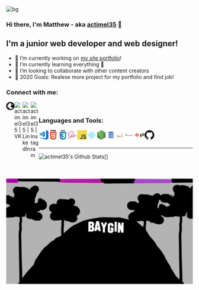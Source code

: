 ![bg](https://user-images.githubusercontent.com/21257081/90310314-a6df0980-df1a-11ea-9c72-785d4c092f8f.png)
### Hi there, I'm Matthew - aka [actimel35](https://baygin.space) 👋

## I'm a junior web developer and web designer!
- 🔭 I’m currently working on [my site portfolio](https://baygin.space)!
- 🌱 I’m currently learning everything 🤣
- 👯 I’m looking to collaborate with other content creators
- 🥅 2020 Goals: Realese more project for my portfolio and find job!

### Connect with me:

[<img align="left" alt="actimel35.ru" width="22px" src="https://raw.githubusercontent.com/iconic/open-iconic/master/svg/globe.svg" />](https://github.com/actimel35)
[<img align="left" alt="actimel35 | VK" width="22px" src="https://cdn.jsdelivr.net/npm/simple-icons@v3/icons/vk.svg" />](https://vk.com/actimel35)
[<img align="left" alt="actimel35 | LinkedIn" width="22px" src="https://cdn.jsdelivr.net/npm/simple-icons@v3/icons/linkedin.svg" />](https://www.linkedin.com/in/matvey-baygin-6875a81b4/)
[<img align="left" alt="actimel35 | Instagram" width="22px" src="https://cdn.jsdelivr.net/npm/simple-icons@v3/icons/instagram.svg" />](https://www.instagram.com/actimel35/)

<br />

### Languages and Tools:

[<img align="left" alt="Visual Studio Code" width="26px" src="https://raw.githubusercontent.com/github/explore/80688e429a7d4ef2fca1e82350fe8e3517d3494d/topics/visual-studio-code/visual-studio-code.png" />]()
[<img align="left" alt="HTML5" width="26px" src="https://raw.githubusercontent.com/github/explore/80688e429a7d4ef2fca1e82350fe8e3517d3494d/topics/html/html.png" />]()
[<img align="left" alt="CSS3" width="26px" src="https://raw.githubusercontent.com/github/explore/80688e429a7d4ef2fca1e82350fe8e3517d3494d/topics/css/css.png" />]()
[<img align="left" alt="Sass" width="26px" src="https://raw.githubusercontent.com/github/explore/80688e429a7d4ef2fca1e82350fe8e3517d3494d/topics/sass/sass.png" />]()
[<img align="left" alt="JavaScript" width="26px" src="https://raw.githubusercontent.com/github/explore/80688e429a7d4ef2fca1e82350fe8e3517d3494d/topics/javascript/javascript.png" />]()
[<img align="left" alt="React" width="26px" src="https://raw.githubusercontent.com/github/explore/80688e429a7d4ef2fca1e82350fe8e3517d3494d/topics/react/react.png" />]()
[<img align="left" alt="Node.js" width="26px" src="https://raw.githubusercontent.com/github/explore/80688e429a7d4ef2fca1e82350fe8e3517d3494d/topics/nodejs/nodejs.png" />]()
[<img align="left" alt="SQL" width="26px" src="https://raw.githubusercontent.com/github/explore/80688e429a7d4ef2fca1e82350fe8e3517d3494d/topics/sql/sql.png" />]()
[<img align="left" alt="MySQL" width="26px" src="https://raw.githubusercontent.com/github/explore/80688e429a7d4ef2fca1e82350fe8e3517d3494d/topics/mysql/mysql.png" />]()
[<img align="left" alt="MongoDB" width="26px" src="https://raw.githubusercontent.com/github/explore/80688e429a7d4ef2fca1e82350fe8e3517d3494d/topics/mongodb/mongodb.png" />]()
[<img align="left" alt="Git" width="26px" src="https://raw.githubusercontent.com/github/explore/80688e429a7d4ef2fca1e82350fe8e3517d3494d/topics/git/git.png" />]()
[<img align="left" alt="GitHub" width="26px" src="https://raw.githubusercontent.com/github/explore/78df643247d429f6cc873026c0622819ad797942/topics/github/github.png" />]()


<br />
<br />

---
[<img align="left" alt="actimel35's Github Stats" src="https://github-readme-stats.vercel.app/api?username=actimel35&show_icons=true&hide_border=true" />]
<br />
<br />
<br />
<br />
<img align="left" src="https://raw.githubusercontent.com/actimel35/actimel35/master/holly.png" />
